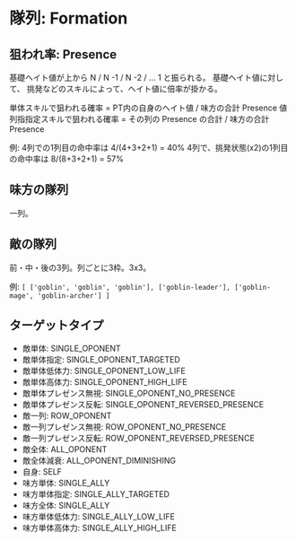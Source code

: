 # 隊列: Formation

## 狙われ率: Presence

基礎ヘイト値が上から N / N -1 / N -2 / ... 1 と振られる。
基礎ヘイト値に対して、 挑発などのスキルによって、ヘイト値に倍率が掛かる。

単体スキルで狙われる確率 = PT内の自身のヘイト値 / 味方の合計 Presence 値
列指指定スキルで狙われる確率 = その列の Presence の合計 / 味方の合計 Presence

例:
4列での1列目の命中率は 4/(4+3+2+1) = 40%
4列で、挑発状態(x2)の1列目の命中率は 8/(8+3+2+1) = 57%

## 味方の隊列

一列。

## 敵の隊列

前・中・後の3列。列ごとに3枠。3x3。

例: `[ ['goblin', 'goblin', 'goblin'], ['goblin-leader'], ['goblin-mage', 'goblin-archer'] ]`

## ターゲットタイプ

- 敵単体: SINGLE_OPONENT
- 敵単体指定: SINGLE_OPONENT_TARGETED
- 敵単体低体力: SINGLE_OPONENT_LOW_LIFE
- 敵単体高体力: SINGLE_OPONENT_HIGH_LIFE
- 敵単体プレゼンス無視: SINGLE_OPONENT_NO_PRESENCE
- 敵単体プレゼンス反転: SINGLE_OPONENT_REVERSED_PRESENCE
- 敵一列: ROW_OPONENT
- 敵一列プレゼンス無視: ROW_OPONENT_NO_PRESENCE
- 敵一列プレゼンス反転: ROW_OPONENT_REVERSED_PRESENCE
- 敵全体: ALL_OPONENT
- 敵全体減衰: ALL_OPONENT_DIMINISHING
- 自身: SELF
- 味方単体: SINGLE_ALLY
- 味方単体指定: SINGLE_ALLY_TARGETED
- 味方全体: SINGLE_ALLY
- 味方単体低体力: SINGLE_ALLY_LOW_LIFE
- 味方単体高体力: SINGLE_ALLY_HIGH_LIFE
